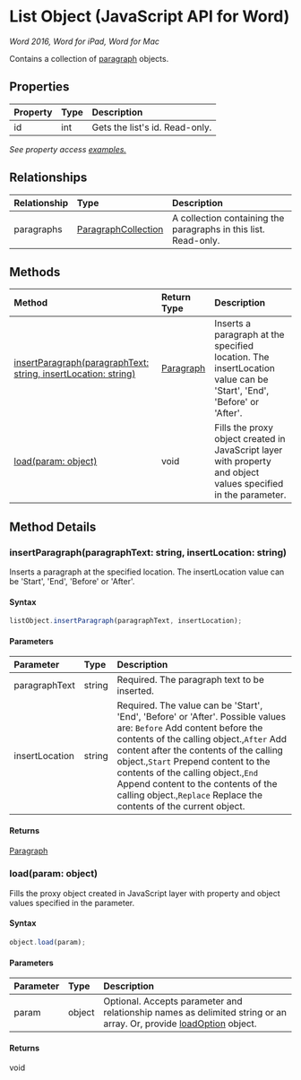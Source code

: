 # List Object (JavaScript API for Word)

_Word 2016, Word for iPad, Word for Mac_

Contains a collection of [paragraph](paragraph.md) objects.

## Properties

| Property	   | Type	|Description
|:---------------|:--------|:----------|
|id|int|Gets the list's id. Read-only.|

_See property access [examples.](#property-access-examples)_

## Relationships
| Relationship | Type	|Description|
|:---------------|:--------|:----------|
|paragraphs|[ParagraphCollection](paragraphcollection.md)|A collection containing the paragraphs in this list. Read-only.|

## Methods

| Method		   | Return Type	|Description|
|:---------------|:--------|:----------|
|[insertParagraph(paragraphText: string, insertLocation: string)](#insertparagraphparagraphtext-string-insertlocation-string)|[Paragraph](paragraph.md)|Inserts a paragraph at the specified location. The insertLocation value can be 'Start', 'End', 'Before' or 'After'.|
|[load(param: object)](#loadparam-object)|void|Fills the proxy object created in JavaScript layer with property and object values specified in the parameter.|

## Method Details


### insertParagraph(paragraphText: string, insertLocation: string)
Inserts a paragraph at the specified location. The insertLocation value can be 'Start', 'End', 'Before' or 'After'.

#### Syntax
```js
listObject.insertParagraph(paragraphText, insertLocation);
```

#### Parameters
| Parameter	   | Type	|Description|
|:---------------|:--------|:----------|
|paragraphText|string|Required. The paragraph text to be inserted.|
|insertLocation|string|Required. The value can be 'Start', 'End', 'Before' or 'After'. Possible values are: `Before` Add content before the contents of the calling object.,`After` Add content after the contents of the calling object.,`Start` Prepend content to the contents of the calling object.,`End` Append content to the contents of the calling object.,`Replace` Replace the contents of the current object.|

#### Returns
[Paragraph](paragraph.md)

### load(param: object)
Fills the proxy object created in JavaScript layer with property and object values specified in the parameter.

#### Syntax
```js
object.load(param);
```

#### Parameters
| Parameter	   | Type	|Description|
|:---------------|:--------|:----------|
|param|object|Optional. Accepts parameter and relationship names as delimited string or an array. Or, provide [loadOption](loadoption.md) object.|

#### Returns
void
